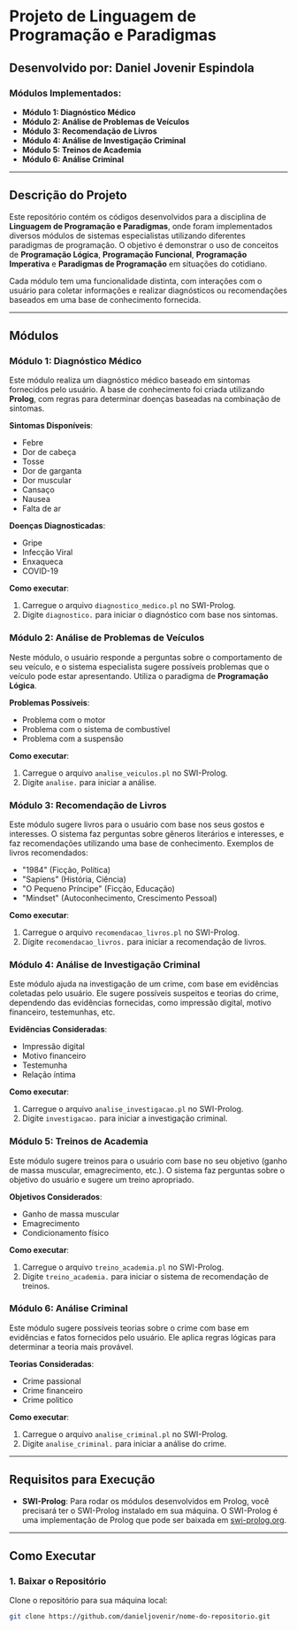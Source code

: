 # Projeto de Linguagem de Programação e Paradigmas

## Desenvolvido por: Daniel Jovenir Espindola

### Módulos Implementados:
- **Módulo 1: Diagnóstico Médico**
- **Módulo 2: Análise de Problemas de Veículos**
- **Módulo 3: Recomendação de Livros**
- **Módulo 4: Análise de Investigação Criminal**
- **Módulo 5: Treinos de Academia**
- **Módulo 6: Análise Criminal**

---

## Descrição do Projeto

Este repositório contém os códigos desenvolvidos para a disciplina de **Linguagem de Programação e Paradigmas**, onde foram implementados diversos módulos de sistemas especialistas utilizando diferentes paradigmas de programação. O objetivo é demonstrar o uso de conceitos de **Programação Lógica**, **Programação Funcional**, **Programação Imperativa** e **Paradigmas de Programação** em situações do cotidiano.

Cada módulo tem uma funcionalidade distinta, com interações com o usuário para coletar informações e realizar diagnósticos ou recomendações baseados em uma base de conhecimento fornecida.

---

## Módulos

### Módulo 1: Diagnóstico Médico
Este módulo realiza um diagnóstico médico baseado em sintomas fornecidos pelo usuário. A base de conhecimento foi criada utilizando **Prolog**, com regras para determinar doenças baseadas na combinação de sintomas.

**Sintomas Disponíveis**:
- Febre
- Dor de cabeça
- Tosse
- Dor de garganta
- Dor muscular
- Cansaço
- Nausea
- Falta de ar

**Doenças Diagnosticadas**:
- Gripe
- Infecção Viral
- Enxaqueca
- COVID-19

**Como executar**:
1. Carregue o arquivo `diagnostico_medico.pl` no SWI-Prolog.
2. Digite `diagnostico.` para iniciar o diagnóstico com base nos sintomas.

### Módulo 2: Análise de Problemas de Veículos
Neste módulo, o usuário responde a perguntas sobre o comportamento de seu veículo, e o sistema especialista sugere possíveis problemas que o veículo pode estar apresentando. Utiliza o paradigma de **Programação Lógica**.

**Problemas Possíveis**:
- Problema com o motor
- Problema com o sistema de combustível
- Problema com a suspensão

**Como executar**:
1. Carregue o arquivo `analise_veiculos.pl` no SWI-Prolog.
2. Digite `analise.` para iniciar a análise.

### Módulo 3: Recomendação de Livros
Este módulo sugere livros para o usuário com base nos seus gostos e interesses. O sistema faz perguntas sobre gêneros literários e interesses, e faz recomendações utilizando uma base de conhecimento. Exemplos de livros recomendados:
- "1984" (Ficção, Política)
- "Sapiens" (História, Ciência)
- "O Pequeno Príncipe" (Ficção, Educação)
- "Mindset" (Autoconhecimento, Crescimento Pessoal)

**Como executar**:
1. Carregue o arquivo `recomendacao_livros.pl` no SWI-Prolog.
2. Digite `recomendacao_livros.` para iniciar a recomendação de livros.

### Módulo 4: Análise de Investigação Criminal
Este módulo ajuda na investigação de um crime, com base em evidências coletadas pelo usuário. Ele sugere possíveis suspeitos e teorias do crime, dependendo das evidências fornecidas, como impressão digital, motivo financeiro, testemunhas, etc.

**Evidências Consideradas**:
- Impressão digital
- Motivo financeiro
- Testemunha
- Relação íntima

**Como executar**:
1. Carregue o arquivo `analise_investigacao.pl` no SWI-Prolog.
2. Digite `investigacao.` para iniciar a investigação criminal.

### Módulo 5: Treinos de Academia
Este módulo sugere treinos para o usuário com base no seu objetivo (ganho de massa muscular, emagrecimento, etc.). O sistema faz perguntas sobre o objetivo do usuário e sugere um treino apropriado.

**Objetivos Considerados**:
- Ganho de massa muscular
- Emagrecimento
- Condicionamento físico

**Como executar**:
1. Carregue o arquivo `treino_academia.pl` no SWI-Prolog.
2. Digite `treino_academia.` para iniciar o sistema de recomendação de treinos.

### Módulo 6: Análise Criminal
Este módulo sugere possíveis teorias sobre o crime com base em evidências e fatos fornecidos pelo usuário. Ele aplica regras lógicas para determinar a teoria mais provável.

**Teorias Consideradas**:
- Crime passional
- Crime financeiro
- Crime político

**Como executar**:
1. Carregue o arquivo `analise_criminal.pl` no SWI-Prolog.
2. Digite `analise_criminal.` para iniciar a análise do crime.

---

## Requisitos para Execução

- **SWI-Prolog**: Para rodar os módulos desenvolvidos em Prolog, você precisará ter o SWI-Prolog instalado em sua máquina. O SWI-Prolog é uma implementação de Prolog que pode ser baixada em [swi-prolog.org](https://www.swi-prolog.org/Download.html).

---

## Como Executar

### 1. Baixar o Repositório
Clone o repositório para sua máquina local:
```bash
git clone https://github.com/danieljovenir/nome-do-repositorio.git
